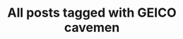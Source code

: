 ---
layout: tag
title: "All posts tagged with GEICO cavemen"
permalink: /weblog/tags/geico-cavemen/
taxonomy: GEICO cavemen
---